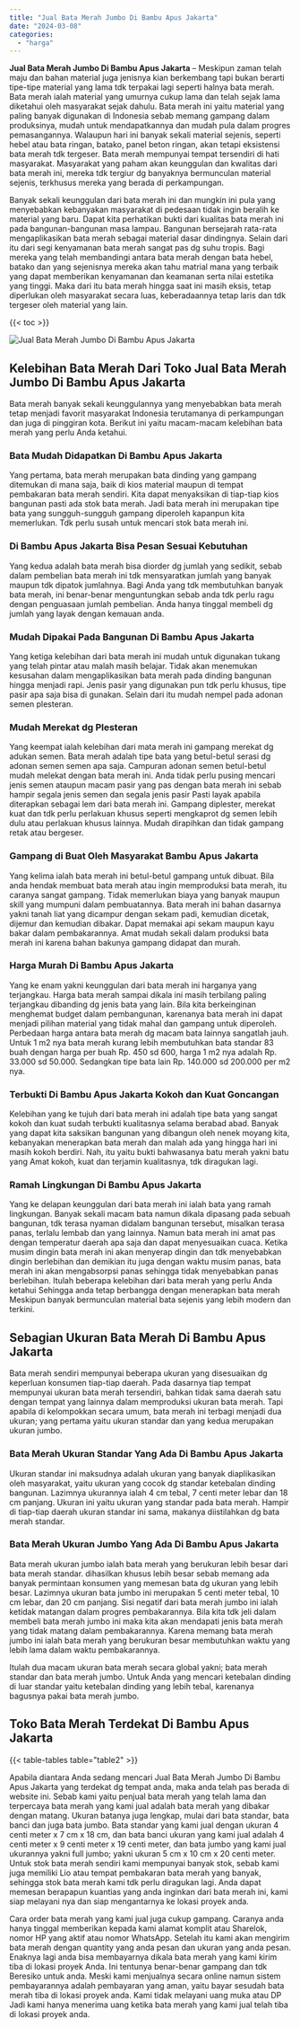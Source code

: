 ```yaml
---
title: "Jual Bata Merah Jumbo Di Bambu Apus Jakarta"
date: "2024-03-08"
categories: 
  - "harga"
---
```


**Jual Bata Merah Jumbo Di Bambu Apus Jakarta** – Meskipun zaman telah maju dan bahan material juga jenisnya kian berkembang tapi bukan berarti tipe-tipe material yang lama tdk terpakai lagi seperti halnya bata merah. Bata merah ialah material yang umurnya cukup lama dan telah sejak lama diketahui oleh masyarakat sejak dahulu. Bata merah ini yaitu material yang paling banyak digunakan di Indonesia sebab memang gampang dalam produksinya, mudah untuk mendapatkannya dan mudah pula dalam progres pemasangannya. Walaupun hari ini banyak sekali material sejenis, seperti hebel atau bata ringan, batako, panel beton ringan, akan tetapi eksistensi bata merah tdk tergeser. Bata merah mempunyai tempat tersendiri di hati masyarakat. Masyarakat yang paham akan keunggulan dan kwalitas dari bata merah ini, mereka tdk tergiur dg banyaknya bermunculan material sejenis, terkhusus mereka yang berada di perkampungan.

Banyak sekali keunggulan dari bata merah ini dan mungkin ini pula yang menyebabkan kebanyakan masyarakat di pedesaan tidak ingin beralih ke material yang baru. Dapat kita perhatikan bukti dari kualitas bata merah ini pada bangunan-bangunan masa lampau. Bangunan bersejarah rata-rata mengaplikasikan bata merah sebagai material dasar dindingnya. Selain dari itu dari segi kenyamanan bata merah sangat pas dg suhu tropis. Bagi mereka yang telah membandingi antara bata merah dengan bata hebel, batako dan yang sejenisnya mereka akan tahu matrial mana yang terbaik yang dapat memberikan kenyamanan dan keamanan serta nilai estetika yang tinggi. Maka dari itu bata merah hingga saat ini masih eksis, tetap diperlukan oleh masyarakat secara luas, keberadaannya tetap laris dan tdk tergeser oleh material yang lain.

{{< toc >}}

![Jual Bata Merah Jumbo Di Bambu Apus Jakarta](/images/jual-bata-merah-07.png)

## Kelebihan Bata Merah Dari Toko Jual Bata Merah Jumbo Di Bambu Apus Jakarta

Bata merah banyak sekali keunggulannya yang menyebabkan bata merah tetap menjadi favorit masyarakat Indonesia terutamanya di perkampungan dan juga di pinggiran kota. Berikut ini yaitu macam-macam kelebihan bata merah yang perlu Anda ketahui.

### Bata Mudah Didapatkan Di Bambu Apus Jakarta

Yang pertama, bata merah merupakan bata dinding yang gampang ditemukan di mana saja, baik di kios material maupun di tempat pembakaran bata merah sendiri. Kita dapat menyaksikan di tiap-tiap kios bangunan pasti ada stok bata merah. Jadi bata merah ini merupakan tipe bata yang sungguh-sungguh gampang diperoleh kapanpun kita memerlukan. Tdk perlu susah untuk mencari stok bata merah ini.

### Di Bambu Apus Jakarta Bisa Pesan Sesuai Kebutuhan

Yang kedua adalah bata merah bisa diorder dg jumlah yang sedikit, sebab dalam pembelian bata merah ini tdk mensyaratkan jumlah yang banyak maupun tdk dipatok jumlahnya. Bagi Anda yang tdk membutuhkan banyak bata merah, ini benar-benar menguntungkan sebab anda tdk perlu ragu dengan penguasaan jumlah pembelian. Anda hanya tinggal membeli dg jumlah yang layak dengan kemauan anda.

### Mudah Dipakai Pada Bangunan Di Bambu Apus Jakarta

Yang ketiga kelebihan dari bata merah ini mudah untuk digunakan tukang yang telah pintar atau malah masih belajar. Tidak akan menemukan kesusahan dalam mengaplikasikan bata merah pada dinding bangunan hingga menjadi rapi. Jenis pasir yang digunakan pun tdk perlu khusus, tipe pasir apa saja bisa di gunakan. Selain dari itu mudah nempel pada adonan semen plesteran.

### Mudah Merekat dg Plesteran

Yang keempat ialah kelebihan dari mata merah ini gampang merekat dg adukan semen. Bata merah adalah tipe bata yang betul-betul serasi dg adonan semen semen apa saja. Campuran adonan semen betul-betul mudah melekat dengan bata merah ini. Anda tidak perlu pusing mencari jenis semen ataupun macam pasir yang pas dengan bata merah ini sebab hampir segala jenis semen dan segala jenis pasir Pasti layak apabila diterapkan sebagai lem dari bata merah ini. Gampang diplester, merekat kuat dan tdk perlu perlakuan khusus seperti mengkaprot dg semen lebih dulu atau perlakuan khusus lainnya. Mudah dirapihkan dan tidak gampang retak atau bergeser.

### Gampang di Buat Oleh Masyarakat Bambu Apus Jakarta

Yang kelima ialah bata merah ini betul-betul gampang untuk dibuat. Bila anda hendak membuat bata merah atau ingin memproduksi bata merah, itu caranya sangat gampang. Tidak memerlukan biaya yang banyak maupun skill yang mumpuni dalam pembuatannya. Bata merah ini bahan dasarnya yakni tanah liat yang dicampur dengan sekam padi, kemudian dicetak, dijemur dan kemudian dibakar. Dapat memakai api sekam maupun kayu bakar dalam pembakarannya. Amat mudah sekali dalam produksi bata merah ini karena bahan bakunya gampang didapat dan murah.

### Harga Murah Di Bambu Apus Jakarta

Yang ke enam yakni keunggulan dari bata merah ini harganya yang terjangkau. Harga bata merah sampai dikala ini masih terbilang paling terjangkau dibanding dg jenis bata yang lain. Bila kita berkeinginan menghemat budget dalam pembangunan, karenanya bata merah ini dapat menjadi pilihan material yang tidak mahal dan gampang untuk diperoleh. Perbedaan harga antara bata merah dg macam bata lainnya sangatlah jauh. Untuk 1 m2 nya bata merah kurang lebih membutuhkan bata standar 83 buah dengan harga per buah Rp. 450 sd 600, harga 1 m2 nya adalah Rp. 33.000 sd 50.000. Sedangkan tipe bata lain Rp. 140.000 sd 200.000 per m2 nya.

### Terbukti Di Bambu Apus Jakarta Kokoh dan Kuat Goncangan

Kelebihan yang ke tujuh dari bata merah ini adalah tipe bata yang sangat kokoh dan kuat sudah terbukti kualitasnya selama berabad abad. Banyak yang dapat kita saksikan bangunan yang dibangun oleh nenek moyang kita, kebanyakan menerapkan bata merah dan malah ada yang hingga hari ini masih kokoh berdiri. Nah, itu yaitu bukti bahwasanya batu merah yakni batu yang Amat kokoh, kuat dan terjamin kualitasnya, tdk diragukan lagi.

### Ramah Lingkungan Di Bambu Apus Jakarta

Yang ke delapan keunggulan dari bata merah ini ialah bata yang ramah lingkungan. Banyak sekali macam bata namun dikala dipasang pada sebuah bangunan, tdk terasa nyaman didalam bangunan tersebut, misalkan terasa panas, terlalu lembab dan yang lainnya. Namun bata merah ini amat pas dengan temperatur daerah apa saja dan dapat menyesuaikan cuaca. Ketika musim dingin bata merah ini akan menyerap dingin dan tdk menyebabkan dingin berlebihan dan demikian itu juga dengan waktu musim panas, bata merah ini akan mengabsorpsi panas sehingga tidak menyebabkan panas berlebihan. Itulah beberapa kelebihan dari bata merah yang perlu Anda ketahui Sehingga anda tetap berbangga dengan menerapkan bata merah Meskipun banyak bermunculan material bata sejenis yang lebih modern dan terkini.

## Sebagian Ukuran Bata Merah Di Bambu Apus Jakarta

Bata merah sendiri mempunyai beberapa ukuran yang disesuaikan dg keperluan konsumen tiap-tiap daerah. Pada dasarnya tiap tempat mempunyai ukuran bata merah tersendiri, bahkan tidak sama daerah satu dengan tempat yang lainnya dalam memproduksi ukuran bata merah. Tapi apabila di kelompokkan secara umum, bata merah ini terbagi menjadi dua ukuran; yang pertama yaitu ukuran standar dan yang kedua merupakan ukuran jumbo.

### Bata Merah Ukuran Standar Yang Ada Di Bambu Apus Jakarta

Ukuran standar ini maksudnya adalah ukuran yang banyak diaplikasikan oleh masyarakat, yaitu ukuran yang cocok dg standar ketebalan dinding bangunan. Lazimnya ukurannya ialah 4 cm tebal, 7 centi meter lebar dan 18 cm panjang. Ukuran ini yaitu ukuran yang standar pada bata merah. Hampir di tiap-tiap daerah ukuran standar ini sama, makanya diistilahkan dg bata merah standar.

### Bata Merah Ukuran Jumbo Yang Ada Di Bambu Apus Jakarta

Bata merah ukuran jumbo ialah bata merah yang berukuran lebih besar dari bata merah standar. dihasilkan khusus lebih besar sebab memang ada banyak permintaan konsumen yang memesan bata dg ukuran yang lebih besar. Lazimnya ukuran bata jumbo ini merupakan 5 centi meter tebal, 10 cm lebar, dan 20 cm panjang. Sisi negatif dari bata merah jumbo ini ialah ketidak matangan dalam progres pembakarannya. Bila kita tdk jeli dalam membeli bata merah jumbo ini maka kita akan mendapati jenis bata merah yang tidak matang dalam pembakarannya. Karena memang bata merah jumbo ini ialah bata merah yang berukuran besar membutuhkan waktu yang lebih lama dalam waktu pembakarannya.

Itulah dua macam ukuran bata merah secara global yakni; bata merah standar dan bata merah jumbo. Untuk Anda yang mencari ketebalan dinding di luar standar yaitu ketebalan dinding yang lebih tebal, karenanya bagusnya pakai bata merah jumbo.

## Toko Bata Merah Terdekat Di Bambu Apus Jakarta

{{< table-tables table="table2" >}}

Apabila diantara Anda sedang mencari Jual Bata Merah Jumbo Di Bambu Apus Jakarta yang terdekat dg tempat anda, maka anda telah pas berada di website ini. Sebab kami yaitu penjual bata merah yang telah lama dan terpercaya bata merah yang kami jual adalah bata merah yang dibakar dengan matang. Ukuran batanya juga lengkap, mulai dari bata standar, bata banci dan juga bata jumbo. Bata standar yang kami jual dengan ukuran 4 centi meter x 7 cm x 18 cm, dan bata banci ukuran yang kami jual adalah 4 centi meter x 9 centi meter x 19 centi meter, dan bata jumbo yang kami jual ukurannya yakni full jumbo; yakni ukuran 5 cm x 10 cm x 20 centi meter. Untuk stok bata merah sendiri kami mempunyai banyak stok, sebab kami juga memiliki Lio atau tempat pembakaran bata merah yang banyak, sehingga stok bata merah kami tdk perlu diragukan lagi. Anda dapat memesan berapapun kuantias yang anda inginkan dari bata merah ini, kami siap melayani nya dan siap mengantarnya ke lokasi proyek anda.

Cara order bata merah yang kami jual juga cukup gampang. Caranya anda hanya tinggal memberikan kepada kami alamat komplit atau Sharelok, nomor HP yang aktif atau nomor WhatsApp. Setelah itu kami akan mengirim bata merah dengan quantity yang anda pesan dan ukuran yang anda pesan. Enaknya lagi anda bisa membayarnya dikala bata merah yang kami kirim tiba di lokasi proyek Anda. Ini tentunya benar-benar gampang dan tdk Beresiko untuk anda. Meski kami menjualnya secara online namun sistem pembayarannya adalah pembayaran yang aman, yaitu bayar sesudah bata merah tiba di lokasi proyek anda. Kami tidak melayani uang muka atau DP Jadi kami hanya menerima uang ketika bata merah yang kami jual telah tiba di lokasi proyek anda.
